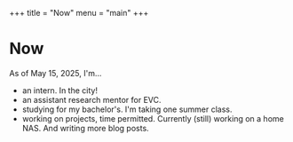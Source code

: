 +++
title = "Now"
menu = "main"
+++

# Now

As of May 15, 2025, I'm...

- an intern. In the city!
- an assistant research mentor for EVC.
- studying for my bachelor's. I'm taking one summer class.
- working on projects, time permitted. Currently (still) working on a home NAS. And writing more blog posts.